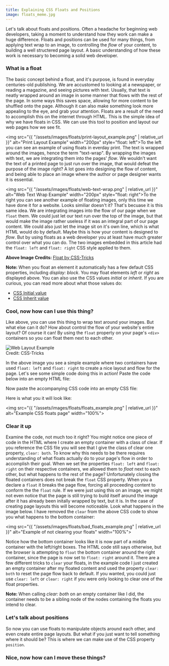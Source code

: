 ```yaml
---
title: Explaining CSS Floats and Positions
image: floats_meme.jpg
---
```


Let's talk about floats and positions. Often a headache for beginning web developers, taking a moment to understand how they work can make a huge difference. Floats and positions can be used for many things, from applying text wrap to an image, to controlling the <em>flow</em> of your content, to building a well structered page layout. A basic understanding of how these work is necessary to becoming a solid web developer.

### What is a float

The basic concept behind a float, and it's purpose, is found in everyday centuries-old publishing. We are accustomed to looking at a newspaper, or reading a magazine, and seeing pictures with text. Usually, that text is neatly wrapped around an image in some manner that flows with the rest of the page. In some ways this saves space, allowing for more content to be shuffled onto the page. Although it can also make something look more appealing to the eye, and grab your attention. Floats are a result of the need to accomplish this on the internet through HTML. This is the simple idea of why we have floats in CSS. We can use this tool to position and layout our web pages how we see fit.

<img src="{{ "/assets/images/floats/print-layout_example.png" | relative_url }}" alt="Print Layout Example" width="200px" style="float: left">To the left you can see an example of using floats in everday print. The text is wrapped around the images, hence the term "text-wrap". By wrapping the images with text, we are integrating them into the pages' <em>flow</em>. We wouldn't want the text of a printed page to just run over the image, that would defeat the purpose of the image right? A lot goes into designing the flow of content, and being able to place an image where the author or page designer wants it is essential.

<img src="{{ "/assets/images/floats/web-text-wrap.png" | relative_url }}" alt="Web Text Wrap Example" width="200px" style="float: right">To the right you can see another example of floating images, only this time we have done it for a website. Looks similiar doesn't it? That's becuase it is this same idea. We are integrating images into the flow of our page when we `float` them. We could just let our text run over the top of the image, but that would make the image rather useless if it was an integral part of our page content. We could also just let the image sit on it's own line, which is what HTML would do by default. Maybe this is how your content is designed to <em>flow</em>. But by using floats as a web developer you at least have much greater control over what you can do. The two images embedded in this article had the `float: left` and `float: right` CSS style applied to them.

<div class="note_box"><strong>Above Image Credits: </strong><a href="https://css-tricks.com/almanac/properties/f/float/" target="_blank">Float by CSS-Tricks</a></div>

<p></p>

<div class="note_box"><strong>Note: </strong>When you float an element it automatically has a few default CSS properties, including <em>display: block</em>. You may float elements <em>left</em> or <em>right</em> as displayed above. You can also use the CSS values <em>initial</em> or <em>inherit</em>. If you are curious, you can read more about what those values do:<br>
<ul>
	<li><a href="https://www.w3schools.com/cssref/css_initial.asp" target="_blank">CSS Initial value</a></li>
	<li><a href="https://www.w3schools.com/cssref/css_inherit.asp" target="_blank">CSS Inherit value</a></li>
</ul></div>

### Cool, now how can I use this thing?

Like above, you can use this thing to wrap text around your images. But what else can it do? How about control the flow of your website's entire layout? Of course it can! By using the `float` property on your page's `<div>` containers so you can float them next to each other.

<div class="img-container"><img src="{{ "/assets/images/floats/web-layout_example.png" | relative_url }}" alt="Web Layout Example" class="article-image"></div>
<div class="img-container img-caption">Credit: CSS-Tricks</div>

In the above image you see a simple example where two containers have used `float: left` and `float: right` to create a nice layout and flow for the page. Let's see some simple code doing this in action! Paste the code below into an empty HTML file:

<script src="https://gist.github.com/jlocatis/528084dfb074eed774bbd5e565baf984.js"></script>

Now paste the accompanying CSS code into an empty CSS file:

<script src="https://gist.github.com/jlocatis/a3b7060a6243d10091c5861b6a85c7f6.js"></script>

Here is what you it will look like:

<img src="{{ "/assets/images/floats/floats_example.png" | relative_url }}" alt="Example CSS floats page" width="100%">

### Clear it up

Examine the code, not much too it right? You might notice one piece of code in the HTML where I create an empty container with a class of clear. If you reference the CSS file you will see that I give the class of clear one property, `clear: both`. To know why this needs to be there requires understanding of what floats actually do to your page's flow in order to accomplish their goal. When we set the properties `float: left` and `float: right` on their respective containers, we allowed them to <em>float</em> next to each other, but what happens to the rest of the page? Unfortunately closing the floated containers does not break the `float` CSS property. When you a declare a `float` it breaks the page flow, forcing all proceeding content to conform the the `float` rule. If we were just using this on an image, we might not even notice that the page is still trying to build itself around the image after it has already been initally wrapped by text, but it is. In the case of creating page layouts this will become noticeable. Look what happens in the image below. I have removed the `clear` from the above CSS code to show you what happens to the bottom container:

<img src="{{ "/assets/images/floats/bad_floats_example.png" | relative_url }}" alt="Example of not clearing your floats" width="100%">

Notice how the bottom container looks like it is now part of a middle container with the left/right boxes. The HTML code still says otherwise, but the browser is attempting to `float` the bottom container around the right container, since the page is now set to `float: right` around it. There are a few different tricks to `clear` your floats, in the example code I just created an empty container after my floated content and used the property `clear: both` to reset the page flow back to default. If you wanted, you could just use `clear: left` or `clear: right` if you were only looking to clear one of the float properties.

<div class="note_box"><strong>Note: </strong>When calling <em>clear: both</em> on an empty container like I did, the container needs to be a sibling node of the nodes containing the floats you intend to clear.</div>

### Let's talk about positions

So now you can use floats to manipulate objects around each other, and even create entire page layouts. But what if you just want to tell something where it should be? This is where we can make use of the CSS property `position`. 

### Nice, now how can I move these things?